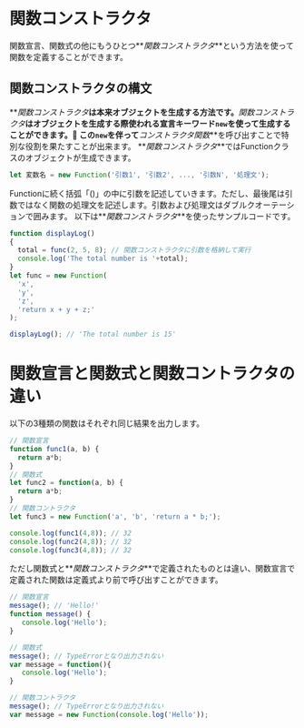 # 関数コンストラクタ

関数宣言、関数式の他にもうひとつ**_関数コンストラクタ_**という方法を使って関数を定義することができます。


## 関数コンストラクタの構文

**_関数コンストラクタ_**は本来オブジェクトを生成する方法です。**_関数コンストラクタ_**はオブジェクトを生成する際使われる宣言キーワード`new`を使って生成することができます。
この`new`を伴って**_コンストラクタ関数_**を呼び出すことで特別な役割を果たすことが出来ます。
**_関数コンストラクタ_**ではFunctionクラスのオブジェクトが生成できます。

```js
let 変数名 = new Function('引数1', '引数2', ..., '引数N', '処理文');
```

Functionに続く括弧「()」の中に引数を記述していきます。ただし、最後尾は引数ではなく関数の処理文を記述します。引数および処理文はダブルクオーテーションで囲みます。
以下は**_関数コンストラクタ_**を使ったサンプルコードです。

```js
function displayLog()
{
  total = func(2, 5, 8); // 関数コンストラクタに引数を格納して実行
  console.log('The total number is '+total);
}
let func = new Function(
  'x',
  'y',
  'z',
  'return x + y + z;'
);

displayLog(); // 'The total number is 15'
```

# 関数宣言と関数式と関数コントラクタの違い
以下の3種類の関数はそれぞれ同じ結果を出力します。

```js
// 関数宣言
function func1(a, b) {
  return a*b;
}
// 関数式
let func2 = function(a, b) {
  return a*b;
}
// 関数コントラクタ
let func3 = new Function('a', 'b', 'return a * b;');

console.log(func1(4,8)); // 32
console.log(func2(4,8)); // 32
console.log(func3(4,8)); // 32
```

ただし関数式と**_関数コンストラクタ_**で定義されたものとは違い、関数宣言で定義された関数は定義式より前で呼び出すことができます。
```js
// 関数宣言
message(); // 'Hello!'
function message() {
   console.log('Hello');
}
```
```js
// 関数式
message(); // TypeErrorとなり出力されない
var message = function(){
   console.log('Hello');
}
```
```js
// 関数コントラクタ
message(); // TypeErrorとなり出力されない
var message = new Function(console.log('Hello'));
```